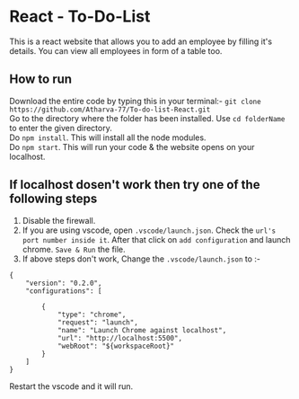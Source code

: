 # React - To-Do-List

This is a react website that allows you to add an employee by filling it's details. You can view all employees in form of a table too.

## How to run

Download the entire code by typing this in your terminal:- `git clone https://github.com/Atharva-77/To-do-list-React.git`  
Go to the directory where the folder has been installed. Use `cd folderName` to enter the given directory.  
Do `npm install`. This will install all the node modules.  
Do `npm start`. This will run your code & the website opens on your localhost.

## If localhost dosen't work then try one of the following steps

1. Disable the firewall.
2. If you are using vscode, open `.vscode/launch.json`. Check the `url's port number inside it`. After that click on `add configuration` and launch chrome. `Save & Run` the file.
3. If above steps don't work, Change the `.vscode/launch.json` to :-

```
{
    "version": "0.2.0",
    "configurations": [

        {
            "type": "chrome",
            "request": "launch",
            "name": "Launch Chrome against localhost",
            "url": "http://localhost:5500",
            "webRoot": "${workspaceRoot}"
        }
    ]
}
```

Restart the vscode and it will run.
